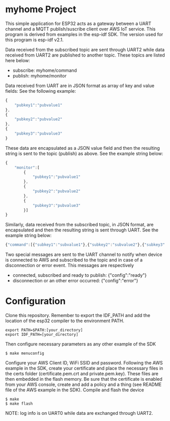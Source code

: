 # myhome Project

This simple application for ESP32 acts as a gateway between a UART channel and a MQTT publish/suscribe client over AWS IoT service. 
This program is derived from examples in the esp-idf SDK. The version used for this program is esp-idf v2.1.

Data received from the subscribed topic are sent through UART2 while data received from UART2 are published to another topic. These topics are listed here below:
* subscribe: myhome/command
* publish: myhome/monitor

Data received from UART are in JSON format as array of key and value fields: See the following example:

```javascript
{
	"pubkey1":"pubvalue1"
},
{
	"pubkey2":"pubvalue2"
},
{
	"pubkey3":"pubvalue3"
}
```

These data are encapsulated as a JSON value field and then the resulting string is sent to the topic (publish) as above. See the example string below:

```javascript
{
	"monitor":[
		{
			"pubkey1":"pubvalue1"
		},
		{
			"pubkey2":"pubvalue2"
		},
		{
			"pubkey3":"pubvalue3"
		}]
}
```

Similarly, data received from the subscribed topic, in JSON format, are encapsulated and then the resulting string is sent through UART. See the example string below:

```javascript
{"command":[{"subkey1":"subvalue1"},{"subkey2":"subvalue2"},{"subkey3":"subvalue3"}]}
```

Two special messages are sent to the UART channel to notify when device is connected to AWS and subscribed to the topic and in case of a disconnection or error event.
This messages are respectively
* connected, subscribed and ready to publish: {"config":"ready"}
* disconnection or an other error occurred: {"config":"error"}

# Configuration

Clone this repository. Remember to export the IDF_PATH and add the location of the esp32 compiler to the environment PATH.

```
export PATH=$PATH:[your_directory]
export IDF_PATH=[your_directory]
```

Then configure necessary parameters as any other example of the SDK

	$ make menuconfig 

Configure your AWS Client ID, WiFi SSID and password. Following the AWS example in the SDK, create your certificate and place the necessary files in the certs folder (certificate.pem.crt and private.pem.key). These files are then embedded in the flash memory. Be sure that the certificate is enabled from your AWS console, create and add a policy and a thing (see README file of the AWS example in the SDK).
Compile and flash the device

	$ make
	$ make flash

NOTE: log info is on UART0 while data are exchanged through UART2.




